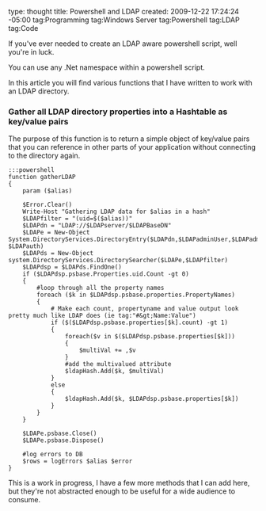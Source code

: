 type: thought
title: Powershell and LDAP
created: 2009-12-22 17:24:24 -05:00
tag:Programming
tag:Windows Server
tag:Powershell
tag:LDAP
tag:Code

If you've ever needed to create an LDAP aware powershell script, well you're in luck.</p> 
 You can use any .Net namespace within a powershell script.</p> 
 In this article you will find various functions that I have written to work with an LDAP directory.

### Gather all LDAP directory properties into a Hashtable as key/value pairs

The purpose of this function is to return a simple object of key/value pairs that you can reference in other parts of your application without connecting to the directory again.

	:::powershell
	function gatherLDAP
	{
		param ($alias)

		$Error.Clear()
		Write-Host "Gathering LDAP data for $alias in a hash"
		$LDAPfilter = "(uid=$($alias))"
		$LDAPdn = "LDAP://$LDAPserver/$LDAPBaseDN"
		$LDAPe = New-Object System.DirectoryServices.DirectoryEntry($LDAPdn,$LDAPadminUser,$LDAPadminPass, $LDAPauth)
		$LDAPds = New-Object system.DirectoryServices.DirectorySearcher($LDAPe,$LDAPfilter)
		$LDAPdsp = $LDAPds.FindOne()
		if ($LDAPdsp.psbase.Properties.uid.Count -gt 0)
		{
			#loop through all the property names
			foreach ($k in $LDAPdsp.psbase.properties.PropertyNames)
	        {
	            # Make each count, propertyname and value output look pretty much like LDAP does (ie tag:"#&gt;Name:Value")
				if ($($LDAPdsp.psbase.properties[$k].count) -gt 1)
				{
					foreach($v in $($LDAPdsp.psbase.properties[$k]))
					{
						$multiVal += ,$v
					}
					#add the multivalued attribute
					$ldapHash.Add($k, $multiVal)
				}
				else
				{
					$ldapHash.Add($k, $LDAPdsp.psbase.properties[$k])
				}
	        }
		}

		$LDAPe.psbase.Close()
		$LDAPe.psbase.Dispose()

		#log errors to DB
		$rows = logErrors $alias $error
	}


This is a work in progress, I have a few more methods that I can add here, but they're not abstracted enough to be useful for a wide audience to consume.